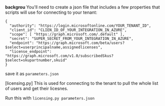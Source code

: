 **backgrou**
You'll need to create a json file that includes a few properties that scripts will use for connecting to your tenant:
```
{
  "authority": "https://login.microsoftonline.com/YOUR_TENANT_ID",
  "client_id": "CLIEN_ID_OF_YOUR_INTEGRATION_IN_AZURE",
  "scope": [ "https://graph.microsoft.com/.default" ],
  "secret": "SUPER_SECRET_FROM_YOUR_INTEGRATION_IN_AZURE",
  "endpoint": "https://graph.microsoft.com/beta/users?$select=userprincipalname,assignedlicenses",
  "license_endpoint": "https://graph.microsoft.com/v1.0/subscribedSkus?$select=skupartnumber,skuid"
}
```

save it as `parameters.json`

[licensing.py]
This is used for connecting to the tenant to pull the whole list of users and get their licesnes. 

Run this with `licensing.py parameters.json`



